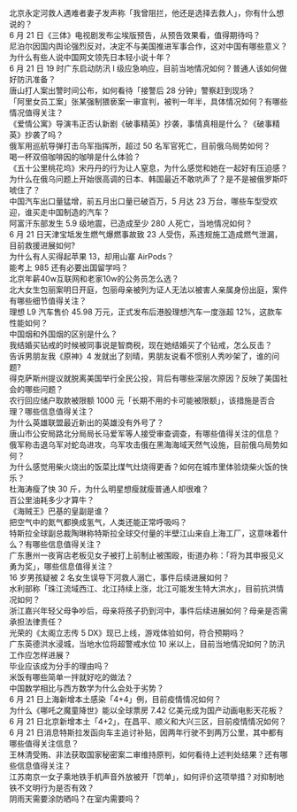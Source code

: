 北京永定河救人遇难者妻子发声称「我曾阻拦，他还是选择去救人」，你有什么想说的？  
6 月 21 日《三体》电视剧发布尘埃版预告，从预告效果看，值得期待吗？  
尼泊尔因国内舆论强烈反对，决定不与美国推进军事合作，这对中国有哪些意义？  
为什么有些人说中国网文领先日本轻小说十年？  
6 月 21 日 19 时广东启动防汛 Ⅰ 级应急响应，目前当地情况如何？普通人该如何做好防汛准备？  
唐山打人案出警时间公布，如何看待「接警后 28 分钟」警察赶到现场？  
「阿里女员工案」张某强制猥亵案一审宣判，被判一年半，具体情况如何？有哪些情况值得关注？  
《爱情公寓》导演韦正否认新剧《破事精英》抄袭，事情真相是什么？《破事精英》抄袭了吗？  
俄军用巡航导弹打击乌军指挥所，超过 50 名军官死亡，目前俄乌局势如何？  
喝一杯双倍咖啡因的咖啡是什么体验？  
《五十公里桃花坞》宋丹丹的行为让人窒息，为什么感觉和她在一起好有压迫感？  
为什么在俄乌问题上开始很高调的日本、韩国最近不敢吭声了？是不是被俄罗斯吓唬住了？  
中国汽车出口量猛增，前五月出口量已破百万，5 月达 23 万台，哪些车型受欢迎，谁买走中国制造的汽车？  
阿富汗东部发生 5.9 级地震，已造成至少 280 人死亡，当地情况如何？  
6 月 21 日天津宝坻发生燃气爆燃事故致 23 人受伤，系违规施工造成燃气泄漏，目前救援进展如何?  
为什么有人买得起苹果 13，却用山寨 AirPods？  
能考上 985 还有必要出国留学吗？  
北京年薪40w互联网和老家10w的公务员怎么选？  
北大女生包丽案明日开庭，包丽母亲被列为证人无法以被害人亲属身份出庭，案件有哪些细节值得关注？  
理想 L9 汽车售价 45.98 万元，正式发布后港股理想汽车一度涨超 12%，这款车性能如何？  
中国烟和外国烟的区别是什么？  
我结婚买钻戒的时候被同事说是智商税，现在她结婚买了个钻戒，怎么反击？  
告诉男朋友我《原神》4 发就出了刻晴，男朋友说看不惯别人秀吵架了，谁的问题?  
得克萨斯州提议就脱离美国举行全民公投，背后有哪些深层次原因？反映了美国社会的哪些问题？  
农行回应储户取款被限额 1000 元「长期不用的卡可能被限额」，该措施是否合理？哪些信息值得关注？  
为什么英雄联盟最近新出的英雄没有外号了？  
唐山市公安局路北分局局长马爱军等人接受审查调查，有哪些值得关注的信息？  
俄军称击退乌军对蛇岛进攻，乌军攻击俄在黑海海域天然气设施，目前俄乌局势如何？  
为什么感觉用柴火烧出的饭菜比煤气灶烧得更香？如何在城市里体验烧柴火饭的快乐？  
杜海涛瘦了快 30 斤，为什么明星想瘦就瘦普通人却很难？  
百公里油耗多少才算牛？  
《海贼王》巴基的皇副是谁？  
把空气中的氮气都换成氢气，人类还能正常呼吸吗？  
特斯拉全球副总裁陶琳称特斯拉全球交付量的半壁江山来自上海工厂，这意味着什么？有哪些信息值得关注？  
广东惠州一夜宵店老板见女子被打上前制止被围殴，街道办称：「将为其申报见义勇为奖」，哪些信息值得关注？  
16 岁男孩疑被 2 名女生误导下河救人溺亡，事件后续进展如何？  
水利部称「珠江流域西江、北江持续上涨，北江可能发生特大洪水」，目前抗洪情况如何？  
浙江嘉兴年轻父母争吵后，母亲将孩子扔到河中，事件后续进展如何？母亲是否需承担法律责任？  
光荣的《太阁立志传 5 DX》现已上线，游戏体验如何，符合预期吗？  
广东英德洪水浸城，当地水位将超警戒水位 10 米以上，目前当地情况如何？防汛工作应怎样进展？  
毕业应该成为分手的理由吗？  
米饭有哪些简单一拌就好吃的做法？  
中国数学相比与西方数学为什么会处于劣势？  
6 月 21 日上海新增本土感染「4+4」例，目前疫情情况如何？  
为什么《哪吒之魔童降世》能以全球票房 7.42 亿美元成为国产动画电影天花板？  
6 月 21 日北京新增本土「4+2」，在昌平、顺义和大兴三区，目前疫情情况如何？  
6 月 21 日消息特斯拉发函向车主追讨补贴，因两年行驶不到两万公里，其中都有哪些值得关注信息？  
王林清受贿、非法获取国家秘密案二审维持原判，如何看待上述判处结果？还有哪些信息值得关注？  
江苏南京一女子乘地铁手机声音外放被开「罚单」，如何评价这项举措？对抑制地铁不文明行为是否有效？  
阴雨天需要涂防晒吗？在室内需要吗？  
